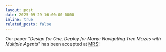 ```yaml
---
layout: post
date: 2025-09-29 16:00:00-0000
inline: true
related_posts: false
---
```


Our paper "_Design for One, Deploy for Many: Navigating Tree Mazes with Multiple Agents_" has been accepted at [MRS](https://www.sutd.edu.sg/mrs2025/)!
